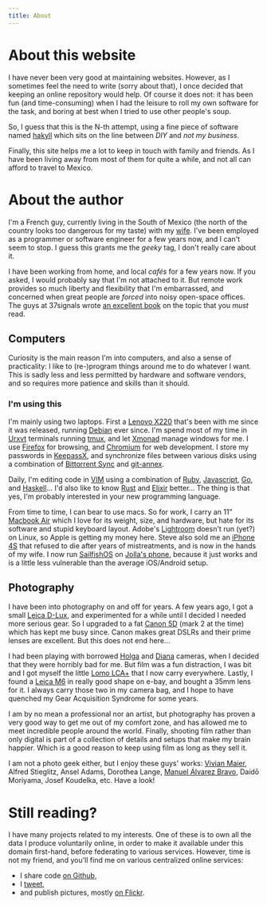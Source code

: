 ```yaml
---
title: About
---
```


# About this website

I have never been very good at maintaining websites.  However, as I sometimes
feel the need to write (sorry about that), I once decided that keeping an
online repository would help.  Of course it does not: it has been fun (and
time-consuming) when I had the leisure to roll my own software for the task,
and boring at best when I tried to use other people's soup.

So, I guess that this is the N-th attempt, using a fine piece of software named
[hakyll][hakyll] which sits on the line between *DIY* and *not my business*.

Finally, this site helps me a lot to keep in touch with family and friends. As
I have been living away from most of them for quite a while, and not all can
afford to travel to Mexico.

# About the author

I'm a French guy, currently living in the South of Mexico (the north of the
country looks too dangerous for my taste) with my [wife][karina].  I've been
employed as a programmer or software engineer for a few years now, and I can't
seem to stop.  I guess this grants me the *geeky* tag, I don't really care
about it.

I have been working from home, and local *cafés* for a few years now.  If you
asked, I would probably say that I'm not attached to it. But remote work
provides so much liberty and flexibility that I'm embarrassed, and concerned
when great people are *forced* into noisy open-space offices.  The guys at
37signals wrote [an excellent book][remote] on the topic that you *must* read.

[remote]: http://37signals.com/remote/

## Computers

Curiosity is the main reason I'm into computers, and also a sense of
practicality: I like to (re-)program things around me to do whatever I want.
This is sadly less and less permitted by hardware and software vendors, and so
requires more patience and skills than it should.

### I'm using this

I'm mainly using two laptops. First a [Lenovo X220][x220] that's been with me
since it was released, running [Debian][debian] ever since. I'm spend most of
my time in [Urxvt][urxvt] terminals running [tmux][tmux], and let
[Xmonad][xmonad] manage windows for me.  I use [Firefox][firefox] for browsing,
and [Chromium][chromium] for web development. I store my passwords in
[KeepassX][keepass], and synchronize files between various disks using
a combination of [Bittorrent Sync][btsync] and [git-annex][gitannex].

Daily, I'm editing code in [VIM][vim] using a combination of [Ruby][ruby],
[Javascript][node], [Go][golang], and [Haskell][haskell]... I'd also like to
know [Rust][rust] and [Elixir][elixir] better... The thing is that yes, I'm
probably interested in your new programming language.

From time to time, I can bear to use macs. So for work, I carry an 11" [Macbook
Air][mba] which I love for its weight, size, and hardware, but hate for its
software and stupid keyboard layout. Adobe's [Lightroom][lightroom] doesn't run
(yet?) on Linux, so Apple is getting my money here. Steve also sold me an
[iPhone 4S][iphone_4s] that refused to die after years of mistreatments, and is
now in the hands of my wife. I now run [SailfishOS][sailfish] on [Jolla's
phone][jolla], because it just works and is a little less vulnerable than the
average iOS/Android setup.

[lightroom]: https://www.adobe.com/products/photoshoplightroom/
[x220]: http://www.thinkwiki.org/wiki/Category:X220
[keepass]: http://www.keepassx.org/
[btsync]: http://www.bittorrent.com/sync
[gitannex]: http://git-annex.branchable.com/
[iphone_4s]: https://en.wikipedia.org/wiki/IPhone_4S
[jolla]: https://jolla.com/
[sailfish]: https://sailfishos.org/
[tmux]: http://tmux.sourceforge.net/
[debian]: http://debian.org/
[urxvt]: http://software.schmorp.de/pkg/rxvt-unicode
[xmonad]: http://xmonad.org/
[firefox]: https://www.mozilla.org/firefox
[chromium]: http://www.chromium.org/
[mba]: http://www.apple.com/macbook-air/
[VIM]: http://www.vim.org/
[ruby]: http://ruby-lang.org/
[node]: http://nodejs.org/
[golang]: http://golang.org/
[haskell]: http://haskell.org/
[rust]: http://rust-lang.org/
[elixir]: http://elixir-lang.org/

## Photography

I have been into photography on and off for years. A few years ago, I got a
small [Leica D-Lux][dlux], and experimented for a while until I decided I
needed more serious gear. So I upgraded to a fat [Canon 5D][5d] (mark 2 at the
time) which has kept me busy since. Canon makes great DSLRs and their prime
lenses are excellent.  But this does not end here...

I had been playing with borrowed [Holga][holga] and [Diana][diana] cameras,
when I decided that they were horribly bad for me. But film was a fun
distraction, I was bit and I got myself the little [Lomo LCA+][lomo] that I now
carry everywhere. Lastly, I found a [Leica M6][m6] in really good shape on
e-bay, and bought a 35mm lens for it.  I always carry those two in my camera
bag, and I hope to have quenched my Gear Acquisition Syndrome for some years.

I am by no mean a professional nor an artist, but photography has proven a very
good way to get me out of my comfort zone, and has allowed me to meet
incredible people around the world.  Finally, shooting film rather than only
digital is part of a collection of details and setups that make my brain
happier.  Which is a good reason to keep using film as long as they sell it.

I am not a photo geek either, but I enjoy these guys' works: [Vivian
Maier][vivian-maier], Alfred Stieglitz, Ansel Adams, Dorothea Lange, [Manuel
Álvarez Bravo][alvarez-bravo], Daidō Moriyama, Josef Koudelka, etc. Have a
look!

[dlux]: https://en.wikipedia.org/wiki/Panasonic_Lumix_DMC-LX3#Leica_D-Lux_4
[5d]: https://en.wikipedia.org/wiki/Canon_EOS_5D_Mark_II
[holga]: http://microsites.lomography.com/holga/
[diana]: http://microsites.lomography.com/diana/
[lomo]: http://microsites.lomography.com/lca+/
[m6]: http://camerapedia.wikia.com/wiki/Leica_M6
[vivian-maier]: http://www.vivianmaier.com/
[alvarez-bravo]: http://www.manuelalvarezbravo.org/

# Still reading?

I have many projects related to my interests. One of these is to own all the
data I produce voluntarily online, in order to make it available under this
domain first-hand, before federating to various services. However, time is not
my friend, and you'll find me on various centralized online services:

 * I share code [on Github][github],
 * I [tweet][twitter],
 * and publish pictures, mostly [on Flickr][flickr].

[twitter]: https://twitter.com/ephoz
[flickr]: https://flickr.com/photos/ephoz
[github]: https://github.com/oz
[hakyll]: http://jaspervdj.be/hakyll/
[karina]: http://karinagdstuff.tumblr.com/
